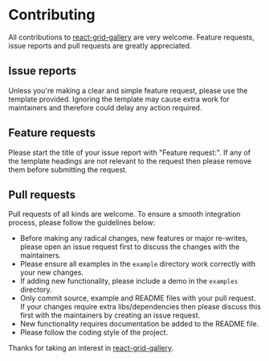 # Contributing

All contributions to [react-grid-gallery](https://github.com/benhowell/react-grid-gallery) are very welcome. Feature requests, issue reports and pull requests are greatly appreciated. 

## Issue reports
Unless you're making a clear and simple feature request, please use the template provided. Ignoring the template may cause extra work for maintainers and therefore could delay any action required.

## Feature requests
Please start the title of your issue report with "Feature request:". If any of the template headings are not relevant to the request then please remove them before submitting the request.

## Pull requests
Pull requests of all kinds are welcome. To ensure a smooth integration process, please follow the guidelines below:
* Before making any radical changes, new features or major re-writes, please open an issue request first to discuss the changes with the maintainers.
* Please ensure all examples in the `example` directory work correctly with your new changes.
* If adding new functionality, please include a demo in the `examples` directory.
* Only commit source, example and README files with your pull request. If your changes require extra libs/dependencies then please discuss this first with the maintainers by creating an issue request.
* New functionality requires documentation be added to the README file.
* Please follow the coding style of the project.


Thanks for taking an interest in [react-grid-gallery](https://github.com/benhowell/react-grid-gallery).
